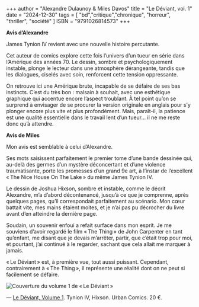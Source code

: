 +++
author = "Alexandre Dulaunoy & Miles Davos"
title = "Le Déviant, vol. 1"
date = "2024-12-30"
tags = [
    "bd","critique","chronique", "horreur", "thriller", "société"
]
ISBN = "9791026814573"
+++

**Avis d’Alexandre**

James Tynion IV revient avec une nouvelle histoire percutante.

Cet auteur de comics explore cette fois l’univers d’un tueur en série dans l’Amérique des années 70. Le dessin, sombre et psychologiquement instable, plonge le lecteur dans une atmosphère dérangeante, tandis que les dialogues, ciselés avec soin, renforcent cette tension oppressante.

On retrouve ici une Amérique brute, incapable de se défaire de ses bas instincts. C’est du très bon : malsain à souhait, avec une esthétique graphique qui accentue encore l’aspect troublant. À tel point qu’on se surprend à envisager de se procurer la version originale en anglais pour s’y plonger encore plus vite et plus profondément. Mais, paraît-il, la patience est une qualité essentielle dans le travail lent d’un tueur… il ne me reste donc qu’à attendre.

**Avis de Miles**

Mon avis est semblable à celui d’Alexandre.

Ses mots saisissent parfaitement le premier tome d’une bande dessinée qui, au-delà des germes d’un mystère déconcertant et d’une violence traumatisante, porte les promesses d’un grand 9e art, à l’instar de l’excellent « The Nice House On The Lake » du même James Tynion IV.

Le dessin de Joshua Hixson, sombre et instable, comme le décrit Alexandre, m’a d’abord décontenancé, jusqu’à ce que je comprenne, après quelques pages, qu’il correspondait parfaitement au scénario. Mon cœur battait vite, mes mains étaient moites, et je n’ai pas pu décrocher du livre avant d’en atteindre la dernière page.

Soudain, un souvenir enfoui a refait surface dans mon esprit. Je me souviens d’avoir regardé le film « The Thing » de John Carpenter en tant qu’enfant, me disant que je devais m’arrêter, partir, que c’était trop pour moi, et pourtant, j’ai continué à le regarder, sachant que cela allait me marquer à jamais.

« Le Déviant » est, à première vue, tout aussi puissant. Cependant, contrairement à « The Thing », il représente une réalité dont on ne peut si facilement se défaire.


![Couverture du volume 1 de « Le Déviant »](/images/le-deviant-vol1.jpeg)

—
[Le Déviant, Volume 1](https://www.urban-comics.com/le-deviant-un-conte-de-noel-tome-1/). Tynion IV, Hixson. Urban Comics. 20 €.
